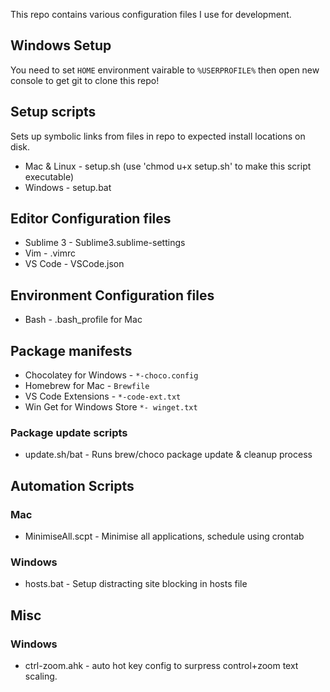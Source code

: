 This repo contains various configuration files I use for development.

## Windows Setup
You need to set `HOME` environment vairable to `%USERPROFILE%` then open new console to get git to clone this repo!

## Setup scripts
Sets up symbolic links from files in repo to expected install locations on disk.
* Mac & Linux - setup.sh (use 'chmod u+x setup.sh' to make this script executable)
* Windows - setup.bat

## Editor Configuration files
* Sublime 3  - Sublime3.sublime-settings
* Vim  - .vimrc
* VS Code  - VSCode.json

## Environment Configuration files
* Bash - .bash_profile for Mac

## Package manifests
* Chocolatey for Windows - `*-choco.config`
* Homebrew for Mac - `Brewfile`
* VS Code Extensions - `*-code-ext.txt`
* Win Get for Windows Store `*- winget.txt`

### Package update scripts
* update.sh/bat - Runs brew/choco package update & cleanup process

## Automation Scripts

### Mac
* MinimiseAll.scpt - Minimise all applications, schedule using crontab

### Windows
* hosts.bat - Setup distracting site blocking in hosts file

## Misc

### Windows
* ctrl-zoom.ahk - auto hot key config to surpress control+zoom text scaling.
